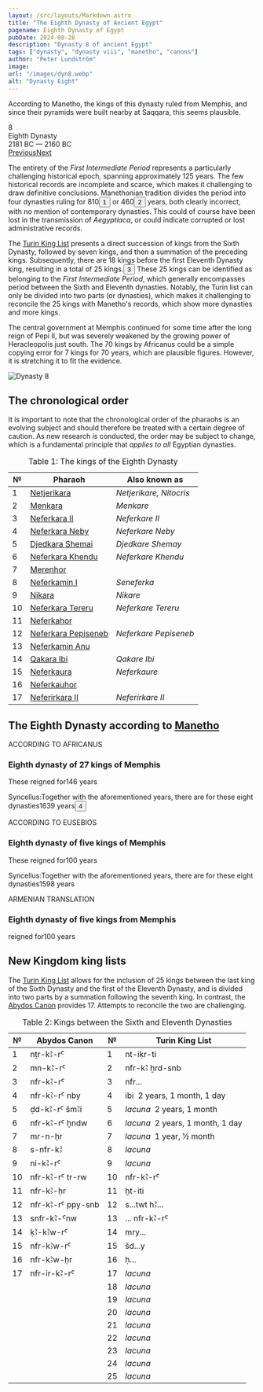 ```yaml
---
layout: /src/layouts/Markdown.astro
title: "The Eighth Dynasty of Ancient Egypt"
pagename: Eighth Dynasty of Egypt
pubDate: 2024-08-28
description: "Dynasty 8 of ancient Egypt"
tags: ["dynasty", "dynasty viii", "manetho", "canons"]
author: "Peter Lundström"
image:
url: "/images/dyn8.webp"
alt: "Dynasty Eight"
---
```


<p class="lead">
According to Manetho, the kings of this dynasty ruled from Memphis, and since their pyramids were built nearby at Saqqara, this seems plausible.
</p>
<div class="dynruta float-right ml-4 mb-3 mt-4">
	<div class="flex flex-col justify-center items-center [text-shadow:_0_1px_0_rgb(255_255_255_/_20%)]">
		<div class="text-9xl font-bold [text-shadow:_0_1px_0_rgb(255_255_255_/_40%)]">8</div>
		<div>Eighth Dynasty</div>
		<div>2181 BC &mdash; 2160 BC</div>
		<div class="w-full flex justify-between"><a href="/dynasty/7">Previous</a><a href="/dynasty/9">Next</a></div>
	</div>
</div>
<p>
	The entirety of the <i>First Intermediate Period</i> represents a particularly challenging historical epoch, spanning approximately 125 years. The few historical records are incomplete and scarce, which makes it challenging to draw definitive conclusions. Manethonian tradition divides the period into four dynasties ruling for 810<button popovertarget="pop01">1</button> or 460<button popovertarget="pop02">2</button> years, both clearly incorrect, with no mention of contemporary dynasties. This could of course have been lost in the transmission of <i>Aegyptiaca</i>, or could indicate corrupted or lost administrative records.
</p>
<p>
	The <a href="/kinglists/turin">Turin King List</a> presents a direct succession of kings from the Sixth Dynasty, followed by seven kings, and then a summation of the preceding kings. Subsequently, there are 18 kings before the first Eleventh Dynasty king, resulting in a total of 25 kings.<button popovertarget="pop03">3</button> These 25 kings can be identified as belonging to the <i>First Intermediate Period</i>, which generally encompasses period between the Sixth and Eleventh dynasties. Notably, the Turin list can only be divided into two parts (or dynasties), which makes it challenging to reconcile the 25 kings with Manetho's records, which show more dynasties and more kings.
</p>
<p>
	The central government at Memphis continued for some time after the long reign of Pepi II, but was severely weakened by the growing power of Heracleopolis just south.
	The 70 kings by Africanus could be a simple copying error for 7 kings for 70 years, which are plausible figures. However, it is stretching it to fit the evidence. 
</p>

<img class="w-full rounded-sm sm:rounded-xl my-10" src="/images/dyn8.webp" alt="Dynasty 8">
<h2 class="mt-10">The chronological order</h2>
<p>
It is important to note that the chronological order of the pharaohs is an evolving subject and should therefore be treated with a certain degree of caution. As new research is conducted, the order may be subject to change, which is a fundamental principle that <i>applies to all</i> Egyptian dynasties.
</p>
<table>
	<caption class="py-2 text-sm">Table 1: The kings of the Eighth Dynasty</caption>
	<thead>
		<tr>
			<th scope="col" class="w-5 text-center">№</th>
			<th scope="col" class="pl-3">Pharaoh</th>
			<th scope="col" class="pl-3">Also known as</th>
		</tr>
	</thead>
	<tbody>
		<tr><td>1</td>
		<td><a href="/pharaohs/Netjerikara">Netjerikara</a></td><td><em>Netjerikare, Nitocris</em></td>
		</tr>
		<tr><td>2</td>
		<td><a href="/pharaohs/Menkara">Menkara</a></td><td><em>Menkare</em></td></tr>
		<tr><td>3</td>
		<td><a href="/pharaohs/Neferkara-II">Neferkara II</a></td><td><em>Neferkare II</em></td></tr>
		<tr><td>4</td>
		<td><a href="/pharaohs/Neferkara-Neby">Neferkara Neby</a></td><td><em>Neferkare Neby</em></td></tr>
		<tr><td>5</td>
		<td><a href="/pharaohs/Djedkara-Shemai">Djedkara Shemai</a></td><td><em>Djedkare Shemay</em></td></tr>
		<tr><td>6</td>
		<td><a href="/pharaohs/Neferkara-Khendu">Neferkara Khendu</a></td><td><em>Neferkare Khendu</em></td></tr>
		<tr><td>7</td>
		<td><a href="/pharaohs/Merenhor">Merenhor</a></td><td><em></em></td></tr>
		<tr><td>8</td>
		<td><a href="/pharaohs/Neferkamin-I">Neferkamin I</a></td><td><em>Seneferka</em></td></tr>
		<tr><td>9</td>
		<td><a href="/pharaohs/Nikara">Nikara</a></td><td><em>Nikare</em></td></tr>
		<tr><td>10</td>
		<td><a href="/pharaohs/Neferkara-Tereru">Neferkara Tereru</a></td><td><em>Neferkare Tereru</em></td></tr>
		<tr><td>11</td>
		<td><a href="/pharaohs/Neferkahor">Neferkahor</a></td><td><em></em></td></tr>
		<tr><td>12</td>
		<td><a href="/pharaohs/Neferkara-Pepiseneb">Neferkara Pepiseneb</a></td><td><em>Neferkare Pepiseneb</em></td></tr>
		<tr><td>13</td>
		<td><a href="/pharaohs/Neferkamin-Anu">Neferkamin Anu</a></td><td><em></em></td></tr>
		<tr><td>14</td>
		<td><a href="/pharaohs/Qakara-Ibi">Qakara Ibi</a></td><td><em>Qakare Ibi</em></td></tr>
		<tr><td>15</td>
		<td><a href="/pharaohs/Neferkaura">Neferkaura</a></td><td><em>Neferkaure</em></td></tr>
		<tr><td>16</td>
		<td><a href="/pharaohs/Neferkauhor">Neferkauhor</a></td><td><em></em></td></tr>
		<tr><td>17</td>
		<td><a href="/pharaohs/Neferirkara-II">Neferirkara II</a></td><td><em>Neferirkare II</em></td></tr>
	</tbody>
</table>

<h2 class="mt-10 pb-6 text-wrap">The Eighth Dynasty according to <a href="/kinglists/manetho">Manetho</a></h2>

<div class="dynasty">
	<div class="w-full">
		<div class="according">ACCORDING TO AFRICANUS</div>
		<h3>Eighth dynasty of 27 kings of Memphis</h3>
		<p>These reigned for<span class="y">146 years</span></p>
		<p class="synk"><span>Syncellus:</span>Together with the aforementioned years, there are for these eight dynasties<span class="y">1639 years<button popovertarget="pop04">4</button></span>
		</p>
	</div>
	<div class="w-full">
		<div class="according">ACCORDING TO EUSEBIOS</div>
		<h3>Eighth dynasty of five kings of Memphis</h3>
		<p>These reigned for<span class="y">100 years</span></p>
		<p class="synk"><span>Syncellus:</span>Together with the aforementioned years, there are for these eight dynasties<span class="y">1598 years</span>
		</p>
	</div>
	<div class="w-full">
		<div class="according">ARMENIAN TRANSLATION</div>
		<h3>Eighth dynasty of five kings from Memphis</h3>
		<p>reigned for<span class="y">100 years</span></p>
	</div>
</div>

<h2 class="mt-10 text-wrap">New Kingdom king lists</h2>
<p>
	The <a href="/kinglists/turin">Turin King List</a> allows for the inclusion of 25 kings between the last king of the Sixth Dynasty and the first of the Eleventh Dynasty, and is divided into two parts by a summation following the seventh king. In contrast, the <a href="/kinglists/abydos-canon">Abydos Canon</a> provides 17. Attempts to reconcile the two are challenging.
</p>

<table>
	<caption class="py-2 text-sm">Table 2: Kings between the Sixth and Eleventh Dynasties</caption>
	<thead>
		<tr>
			<th scope="col" class="w-5 text-center">№</th>
			<th scope="col" class="pl-3">Abydos Canon</th>
			<th scope="col" class="w-5 text-center">№</th>
			<th scope="col" class="pl-3">Turin King List</th>
		</tr>
	</thead>
	<tbody>
		<tr>
			<td>1</td>
			<td><tlit>nṯr-kꜢ-rꜤ</tlit></td>
			<td>1</td>
			<td><tlit>nt-iḳr-ti</tlit></td>
		</tr>
		<tr>
			<td>2</td>
			<td><tlit>mn-kꜢ-rꜤ</tlit></td>
			<td>2</td>
			<td><tlit>nfr-kꜢ ẖrd-snb</tlit></td>
		</tr>
		<tr>
			<td>3</td>
			<td><tlit>nfr-kꜢ-rꜤ</tlit></td>
			<td>3</td>
			<td><tlit>nfr...</tlit></td>
		</tr>
		<tr>
			<td>4</td>
			<td><tlit>nfr-kꜢ-rꜤ nby</tlit></td>
			<td>4</td>
			<td><tlit>ibi</tlit> &nbsp;2 years, 1 month, 1 day</td>
		</tr>
		<tr>
			<td>5</td>
			<td><tlit>ḏd-kꜢ-rꜤ šmꜢi</tlit></td>
			<td>5</td>
			<td><i>lacuna</i> &nbsp;2 years, 1 month</td>
		</tr>
		<tr>
			<td>6</td>
			<td><tlit>nfr-kꜢ-rꜤ ḫndw</tlit></td>
			<td>6</td>
			<td><i>lacuna</i> &nbsp;2 years, 1 month, 1 day</td>
		</tr>
		<tr>
			<td>7</td>
			<td><tlit>mr-n-ḥr</tlit></td>
			<td>7</td>
			<td class="border-b-4 dark:border-shark-700"><i>lacuna</i> &nbsp;1 year, ½ month</td>
		</tr>
		<tr>
			<td>8</td>
			<td><tlit>s-nfr-kꜢ</tlit></td>
			<td>8</td>
			<td><i>lacuna</i></td>
		</tr>
		<tr>
			<td>9</td>
			<td><tlit>ni-kꜢ-rꜤ</tlit></td>
			<td>9</td>
			<td><i>lacuna</i></td>
		</tr>
		<tr>
			<td>10</td>
			<td><tlit>nfr-kꜢ-rꜤ tr-rw</tlit></td>
			<td>10</td>
			<td><tlit>nfr-kꜢ-rꜤ</tlit></td>
		</tr>
		<tr>
			<td>11</td>
			<td><tlit>nfr-kꜢ-ḥr</tlit></td>
			<td>11</td>
			<td><tlit>ḫt-iti</tlit></td>
		</tr>
		<tr>
			<td>12</td>
			<td><tlit>nfr-kꜢ-rꜤ ppy-snb</tlit></td>
			<td>12</td>
			<td><tlit>s...twt hꜢ...</tlit></td>
		</tr>
		<tr>
			<td>13</td>
			<td><tlit>snfr-kꜢ-Ꜥnw</tlit></td>
			<td>13</td>
			<td><tlit>... nfr-kꜢ-rꜤ</tlit></td>
		</tr>
		<tr>
			<td>14</td>
			<td><tlit>ḳꜢ-kꜢw-rꜤ</tlit></td>
			<td>14</td>
			<td><tlit>mry...</tlit></td>
		</tr>
		<tr>
			<td>15</td>
			<td><tlit>nfr-kꜢw-rꜤ</tlit></td>
			<td>15</td>
			<td><tlit>šd...y</tlit></td>
		</tr>
		<tr>
			<td>16</td>
			<td><tlit>nfr-kꜢw-ḥr</tlit></td>
			<td>16</td>
			<td><tlit>ḥ...</tlit></td>
		</tr>
		<tr>
			<td>17</td>
			<td><tlit>nfr-ir-kꜢ-rꜤ</tlit></td>
			<td>17</td>
			<td><i>lacuna</i></td>
		</tr>
		<tr>
			<td></td>
			<td></td>
			<td>18</td>
			<td><i>lacuna</i></td>
		</tr>
		<tr>
			<td></td>
			<td></td>
			<td>19</td>
			<td><i>lacuna</i></td>
		</tr>
		<tr>
			<td></td>
			<td></td>
			<td>20</td>
			<td><i>lacuna</i></td>
		</tr>
		<tr>
			<td></td>
			<td></td>
			<td>21</td>
			<td><i>lacuna</i></td>
		</tr>
		<tr>
			<td></td>
			<td></td>
			<td>22</td>
			<td><i>lacuna</i></td>
		</tr>
		<tr>
			<td></td>
			<td></td>
			<td>23</td>
			<td><i>lacuna</i></td>
		</tr>
		<tr>
			<td></td>
			<td></td>
			<td>24</td>
			<td><i>lacuna</i></td>
		</tr>
		<tr>
			<td></td>
			<td></td>
			<td>25</td>
			<td><i>lacuna</i></td>
		</tr>
	</tbody>
</table>

<div id="pop01" popover><p>1</p> Africanus: 70 + 146 + 409 + 185 = <b>810 years</b></div>
<div id="pop02" popover><p>2</p> Eusebius: 75 + 100 + 100 + 185 = <b>460 years</b></div>
<div id="pop03" popover><p>3</p> Columns 5.7-5.13, 5.18-26, and 6.1-6.9. Columns 5.14-5.17 and 6.10 are summations for the preceding section, while 6.11 is the heading of the Eleventh Dynasty. <i>Mentuhotep I</i> appears in 6.12.</div>

<div id="pop04" popover><p>4</p> The sum of the individual items is 1643 years.</div>
